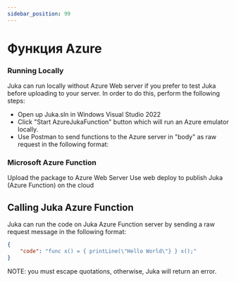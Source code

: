 ```yaml
---
sidebar_position: 99
---
```


# Функция Azure

### Running Locally
Juka can run locally without Azure Web server if you prefer to test Juka before uploading to your server. In order to do this, perform the following steps:
- Open up Juka.sln in Windows Visual Studio 2022
- Click "Start AzureJukaFunction" button which will run an Azure emulator locally.
- Use Postman to send functions to the Azure server in "body" as raw request in the following format:


### Microsoft Azure Function
Upload the package to Azure Web Server Use web deploy to publish Juka (Azure Function) on the cloud

## Calling Juka Azure Function

Juka can run the code on Juka Azure Function server by sending a raw request message in the following format:

```json
{
    "code": "func x() = { printLine(\"Hello World\"} } x();"
}
```

NOTE: you must escape quotations, otherwise, Juka will return an error.